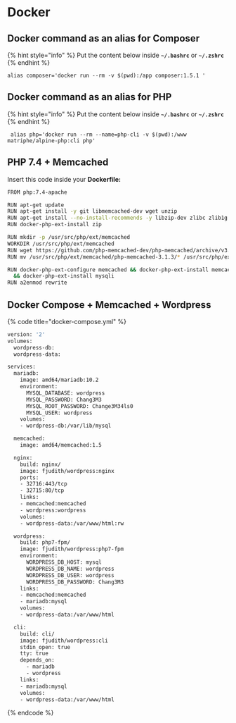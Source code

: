 # Docker

## Docker command as an alias for Composer

{% hint style="info" %}
Put the content below inside **`~/.bashrc`** or **`~/.zshrc`**
{% endhint %}

```
alias composer='docker run --rm -v $(pwd):/app composer:1.5.1 '
```

## Docker command as an alias for PHP

{% hint style="info" %}
Put the content below inside **`~/.bashrc`** or **`~/.zshrc`**
{% endhint %}

```
 alias php='docker run --rm --name=php-cli -v $(pwd):/www matriphe/alpine-php:cli php'
```

## PHP 7.4 + Memcached

Insert this code inside your **Dockerfile:**

```bash
FROM php:7.4-apache

RUN apt-get update
RUN apt-get install -y git libmemcached-dev wget unzip
RUN apt-get install --no-install-recommends -y libzip-dev zlibc zlib1g
RUN docker-php-ext-install zip

RUN mkdir -p /usr/src/php/ext/memcached
WORKDIR /usr/src/php/ext/memcached
RUN wget https://github.com/php-memcached-dev/php-memcached/archive/v3.1.3.zip; unzip /usr/src/php/ext/memcached/v3.1.3.zip
RUN mv /usr/src/php/ext/memcached/php-memcached-3.1.3/* /usr/src/php/ext/memcached/

RUN docker-php-ext-configure memcached && docker-php-ext-install memcached \
  && docker-php-ext-install mysqli
RUN a2enmod rewrite
```

## Docker Compose + Memcached + Wordpress

{% code title="docker-compose.yml" %}
```bash
version: '2'
volumes:
  wordpress-db:
  wordpress-data:

services:
  mariadb:
    image: amd64/mariadb:10.2
    environment:
      MYSQL_DATABASE: wordpress
      MYSQL_PASSWORD: Chang3M3
      MYSQL_ROOT_PASSWORD: Change3M34ls0
      MYSQL_USER: wordpress
    volumes:
    - wordpress-db:/var/lib/mysql

  memcached:
    image: amd64/memcached:1.5

  nginx:
    build: nginx/
    image: fjudith/wordpress:nginx
    ports:
    - 32716:443/tcp
    - 32715:80/tcp
    links:
    - memcached:memcached
    - wordpress:wordpress
    volumes:
    - wordpress-data:/var/www/html:rw

  wordpress:
    build: php7-fpm/
    image: fjudith/wordpress:php7-fpm
    environment:
      WORDPRESS_DB_HOST: mysql
      WORDPRESS_DB_NAME: wordpress
      WORDPRESS_DB_USER: wordpress
      WORDPRESS_DB_PASSWORD: Chang3M3
    links:
    - memcached:memcached
    - mariadb:mysql
    volumes:
    - wordpress-data:/var/www/html

  cli:
    build: cli/
    image: fjudith/wordpress:cli
    stdin_open: true
    tty: true
    depends_on:
      - mariadb
      - wordpress
    links:
    - mariadb:mysql
    volumes:
    - wordpress-data:/var/www/html
```
{% endcode %}

